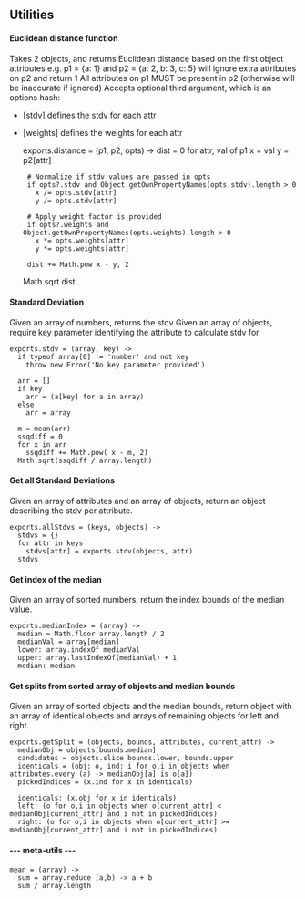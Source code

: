 Utilities
-------------------------

####  Euclidean distance function

Takes 2 objects, and returns Euclidean distance based on the first object attributes
e.g. p1 = {a: 1} and p2 = {a: 2, b: 3, c: 5} will ignore extra attributes on p2 and return 1
All attributes on p1 MUST be present in p2 (otherwise will be inaccurate if ignored)
Accepts optional third argument, which is an options hash:
 - [stdv] defines the stdv for each attr
 - [weights] defines the weights for each attr

    exports.distance = (p1, p2, opts) ->
      dist = 0
      for attr, val of p1
        x = val
        y = p2[attr]

        # Normalize if stdv values are passed in opts
        if opts?.stdv and Object.getOwnPropertyNames(opts.stdv).length > 0
          x /= opts.stdv[attr]
          y /= opts.stdv[attr]

        # Apply weight factor is provided
        if opts?.weights and Object.getOwnPropertyNames(opts.weights).length > 0
          x *= opts.weights[attr]
          y *= opts.weights[attr]

        dist += Math.pow x - y, 2
      Math.sqrt dist

####  Standard Deviation

Given an array of numbers, returns the stdv
Given an array of objects, require key parameter identifying the attribute to calculate stdv for

    exports.stdv = (array, key) ->
      if typeof array[0] != 'number' and not key
        throw new Error('No key parameter provided')

      arr = []
      if key
        arr = (a[key] for a in array)
      else
        arr = array

      m = mean(arr)
      ssqdiff = 0
      for x in arr
        ssqdiff += Math.pow( x - m, 2)
      Math.sqrt(ssqdiff / array.length)

#### Get all Standard Deviations

Given an array of attributes and an array of objects, return an object describing the stdv per attribute.

    exports.allStdvs = (keys, objects) ->
      stdvs = {}
      for attr in keys
        stdvs[attr] = exports.stdv(objects, attr)
      stdvs

#### Get index of the median

Given an array of sorted numbers, return the index bounds of the median value.

    exports.medianIndex = (array) ->
      median = Math.floor array.length / 2
      medianVal = array[median]
      lower: array.indexOf medianVal
      upper: array.lastIndexOf(medianVal) + 1
      median: median

#### Get splits from sorted array of objects and median bounds

Given an array of sorted objects and the median bounds, return object with an array of identical objects and arrays of remaining objects for left and right.

    exports.getSplit = (objects, bounds, attributes, current_attr) ->
      medianObj = objects[bounds.median]
      candidates = objects.slice bounds.lower, bounds.upper
      identicals = (obj: o, ind: i for o,i in objects when attributes.every (a) -> medianObj[a] is o[a])
      pickedIndices = (x.ind for x in identicals)

      identicals: (x.obj for x in identicals)
      left: (o for o,i in objects when o[current_attr] < medianObj[current_attr] and i not in pickedIndices)
      right: (o for o,i in objects when o[current_attr] >= medianObj[current_attr] and i not in pickedIndices)


#### ---  meta-utils  ---

    mean = (array) ->
      sum = array.reduce (a,b) -> a + b
      sum / array.length
